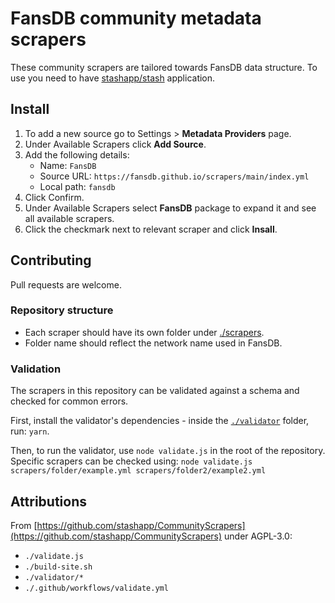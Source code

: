 # FansDB community metadata scrapers

These community scrapers are tailored towards FansDB data structure. To use you need to have [stashapp/stash](https://github.com/stashapp/stash) application.

## Install 

1. To add a new source go to Settings > **Metadata Providers** page.
1. Under Available Scrapers click **Add Source**.
1. Add the following details:
    - Name: `FansDB`
    - Source URL: `https://fansdb.github.io/scrapers/main/index.yml`
    - Local path: `fansdb`
1. Click Confirm.
1. Under Available Scrapers select **FansDB** package to expand it and see all available scrapers.
1. Click the checkmark next to relevant scraper and click **Insall**.

## Contributing

Pull requests are welcome.

### Repository structure

- Each scraper should have its own folder under [./scrapers](./scrapers).  
- Folder name should reflect the network name used in FansDB.

### Validation
The scrapers in this repository can be validated against a schema and checked for common errors.

First, install the validator's dependencies - inside the [`./validator`](./validator) folder, run: `yarn`.

Then, to run the validator, use `node validate.js` in the root of the repository.
Specific scrapers can be checked using: `node validate.js scrapers/folder/example.yml scrapers/folder2/example2.yml`

## Attributions

From [https://github.com/stashapp/CommunityScrapers](https://github.com/stashapp/CommunityScrapers) under AGPL-3.0:

- `./validate.js`
- `./build-site.sh`
- `./validator/*`
- `./.github/workflows/validate.yml`